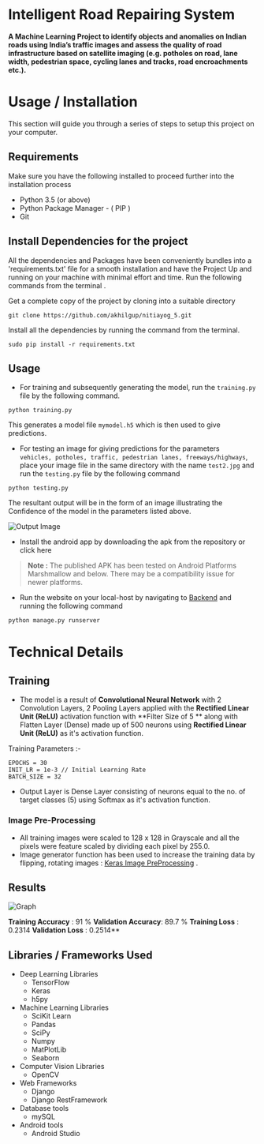 # Intelligent Road Repairing System

**A Machine Learning Project to identify objects and anomalies on
Indian roads using India’s traffic images and assess the quality of road
infrastructure based on satellite imaging (e.g. potholes on road, lane width,
pedestrian space, cycling lanes and tracks, road encroachments etc.).**


# Usage / Installation

This section will guide you through a series of steps to setup this project on your computer.

## Requirements

Make sure you have the following installed to proceed further into the installation process

 - Python 3.5 (or above)
 - Python Package Manager - ( PIP )
 - Git 

##  Install Dependencies for the project

All the dependencies and Packages have been conveniently bundles into a 'requirements.txt' file for a smooth installation and have the Project Up and running on your machine with minimal effort and time.
Run the following commands from the terminal .

Get a complete copy of the project by cloning into a suitable directory

    git clone https://github.com/akhilgup/nitiayog_5.git
  
 Install all the dependencies by running the command from the terminal.

    sudo pip install -r requirements.txt

## Usage

 - For training and subsequently generating the model, run the ```training.py``` file by the following command.
```
python training.py
```
This generates a model file ```mymodel.h5``` which is then used to give predictions.

-  For testing an image for giving predictions for the parameters ``` vehicles, potholes, traffic, pedestrian lanes, freeways/highways```,  place your image file in the same directory with the name ```test2.jpg``` and run the ```testing.py``` file by the following command 
```
python testing.py
```
The resultant output will be in the form of an image illustrating the Confidence of the model in the parameters listed above.

![Output Image](https://github.com/akhilgup/nitiayog_5/raw/master/result.jpg)

- Install the android app by downloading the apk from the repository or click here
> **Note :** The published APK has been tested on Android Platforms Marshmallow and below. There may be a compatibility issue for newer platforms.
- Run the website on your local-host by navigating to [Backend](https://github.com/akhilgup/nitiayog_5/tree/master/backend) and running the following command
```
python manage.py runserver
```

# Technical Details


## Training 

- The model is a result of **Convolutional Neural Network** with 2 Convolution Layers, 2 Pooling Layers applied with the **Rectified Linear Unit (ReLU)** activation function with **Filter Size of 5 ** along with Flatten Layer (Dense) made up of 500 neurons using **Rectified Linear Unit (ReLU)** as it's activation function. 

Training Parameters :-
``` 
EPOCHS = 30
INIT_LR = 1e-3 // Initial Learning Rate
BATCH_SIZE = 32
```
- Output Layer is Dense Layer consisting of neurons equal to the no. of target classes (5) using Softmax as it's activation function.
### Image Pre-Processing 
- All training images were scaled to 128 x 128 in Grayscale and all the pixels were feature scaled by dividing each pixel by 255.0. 
- Image generator function has been used to increase the training data by flipping, rotating images : [Keras Image PreProcessing](https://keras.io/preprocessing/image/) .

## Results

![Graph](https://github.com/akhilgup/nitiayog_5/raw/master/Figure_1.png)

**Training Accuracy** : 91 %
**Validation Accuracy**: 89.7 % 
**Training Loss** : 0.2314
**Validation Loss** : 0.2514**

## Libraries / Frameworks Used

 * Deep Learning Libraries
	 * TensorFlow
	 * Keras
	 * h5py
* Machine Learning Libraries
	 * SciKit Learn
	 * Pandas
	 * SciPy
	 * Numpy
	 * MatPlotLib
	 * Seaborn
* Computer Vision Libraries
	* OpenCV
* Web Frameworks
	* Django
	* Django RestFramework
* Database tools
	* mySQL
* Android tools
	* Android Studio
